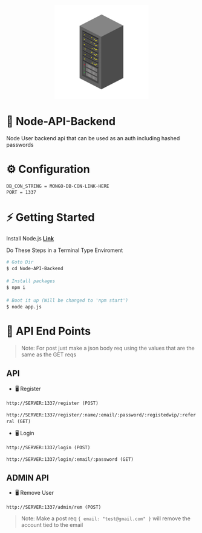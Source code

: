 <p align="center">
  <img width="248" height="248" src="https://raw.githubusercontent.com/0xWarning/Node-API-Backend/main/icon.png">
</p>

# 🍺 Node-API-Backend

Node User backend api that can be used as an auth including hashed passwords

# ⚙️ Configuration

```dotenv
DB_CON_STRING = MONGO-DB-CON-LINK-HERE
PORT = 1337
```

# ⚡ Getting Started

Install Node.js **[Link](https://nodejs.org/en/download/)**

Do These Steps in a Terminal Type Enviroment

```bash
# Goto Dir
$ cd Node-API-Backend

# Install packages
$ npm i

# Boot it up (Will be changed to 'npm start')
$ node app.js

```

# 📜 API End Points

> Note: For post just make a json body req using the values that are the same as the GET reqs

## API

- 🖥️ Register

`http://SERVER:1337/register (POST)`

`http://SERVER:1337/register/:name/:email/:password/:registedwip/:referral (GET)`

- 🖥️ Login

`http://SERVER:1337/login (POST)`

`http://SERVER:1337/login/:email/:password (GET)`

## ADMIN API

- 🖥️ Remove User

`http://SERVER:1337/admin/rem (POST)`

> Note: Make a post req `{ email: "test@gmail.com" }` will remove the account tied to the email


